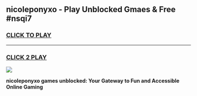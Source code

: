 
## nicoleponyxo - Play Unblocked Gmaes & Free #nsqi7
<h3>
<a href="https://premium.freeplayer.one?title=nicoleponyxo&ref=03M">CLICK TO PLAY</a></h3>
<hr>

<h3>
<a href="https://premium.freeplayer.one?title=nicoleponyxo&ref=03M">CLICK 2 PLAY</a>
  
</h3>

<a href="https://premium.freeplayer.one?title=nicoleponyxo&ref=03M"><img src="https://clearcache.store/games.png"></a>


**nicoleponyxo games unblocked: Your Gateway to Fun and Accessible Online Gaming**
